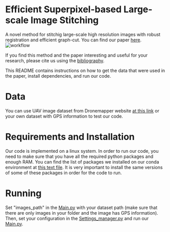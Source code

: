 # Efficient Superpixel-based Large-scale Image Stitching
A novel method for stitchig large-scale high resolution images with robust registration and efficient graph-cut.
You can find our paper [here](https://github.com/).
![workflow](https://github.com/wzx123wzx/Large-scale-image-stitching/assets/71632237/4672e482-0676-49cf-a662-2f9b7aa5d315)

If you find this method and the paper interesting and useful for your research, please cite us using the [bibliography](ours_ref.bib).

This README contains instructions on how to get the data that were used in the paper, install dependencies, and run our code.
# Data
You can use UAV image dataset from Dronemapper website [at this link](https://dronemapper.com/sample_data/) or your own dataset with GPS information to test our code.
# Requirements and Installation
Our code is implemented on a linux system.
In order to run our code, you need to make sure that you have all the required python packages and enough RAM. 
You can find the list of packages we installed on our conda environment at [this text file](requirements.txt). 
It is very important to install the same versions of some of these packages in order for the code to run.
# Running
Set "images_path" in the [Main.py](Main.py) with your dataset path (make sure that there are only images in your folder and the image has GPS information).
Then, set your configuration in the [Settings_manager.py](Settings_manager.py) and run our [Main.py](Main.py).
